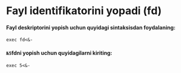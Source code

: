 # Fayl identifikatorini yopadi (fd)

#### Fayl deskriptorini yopish uchun quyidagi sintaksisdan foydalaning:

```
exec fd<&-
```

#### ``` №5 ```fdni yopish uchun quyidagilarni kiriting:

```
exec 5<&-
```